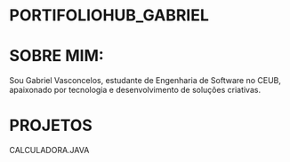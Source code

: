 # PORTIFOLIOHUB_GABRIEL
# SOBRE MIM:
Sou Gabriel Vasconcelos, estudante de Engenharia de Software no CEUB, apaixonado por tecnologia e desenvolvimento de soluções criativas.

# PROJETOS 
CALCULADORA.JAVA

